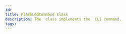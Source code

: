 ```yaml
---
id: 
title: FlashLedCommand Class
description: The  class implements the  CLI command.
tags:
---
```

